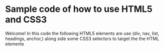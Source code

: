 # Sample code of how to use HTML5 and CSS3

Welcome! In this code the following HTML5 elements are use (div, nav, list, headings, anchor,) along side some CSS3 selectors to target the the HTML elements
